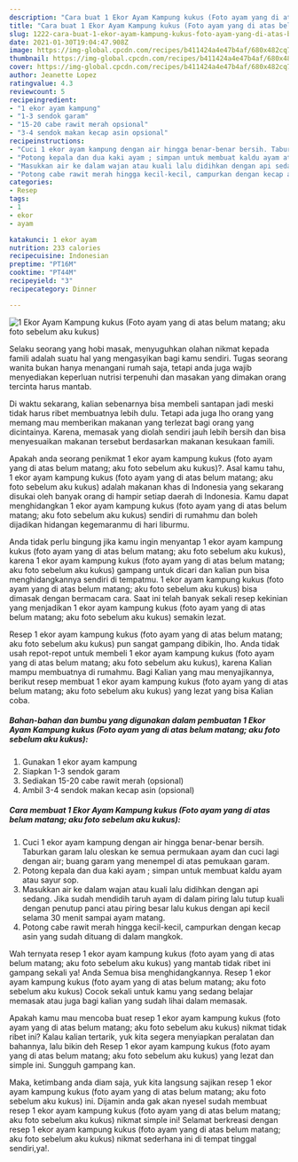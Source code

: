 ```yaml
---
description: "Cara buat 1 Ekor Ayam Kampung kukus (Foto ayam yang di atas belum matang; aku foto sebelum aku kukus) yang nikmat dan Mudah Dibuat"
title: "Cara buat 1 Ekor Ayam Kampung kukus (Foto ayam yang di atas belum matang; aku foto sebelum aku kukus) yang nikmat dan Mudah Dibuat"
slug: 1222-cara-buat-1-ekor-ayam-kampung-kukus-foto-ayam-yang-di-atas-belum-matang-aku-foto-sebelum-aku-kukus-yang-nikmat-dan-mudah-dibuat
date: 2021-01-30T19:04:47.908Z
image: https://img-global.cpcdn.com/recipes/b411424a4e47b4af/680x482cq70/1-ekor-ayam-kampung-kukus-foto-ayam-yang-di-atas-belum-matang-aku-foto-sebelum-aku-kukus-foto-resep-utama.jpg
thumbnail: https://img-global.cpcdn.com/recipes/b411424a4e47b4af/680x482cq70/1-ekor-ayam-kampung-kukus-foto-ayam-yang-di-atas-belum-matang-aku-foto-sebelum-aku-kukus-foto-resep-utama.jpg
cover: https://img-global.cpcdn.com/recipes/b411424a4e47b4af/680x482cq70/1-ekor-ayam-kampung-kukus-foto-ayam-yang-di-atas-belum-matang-aku-foto-sebelum-aku-kukus-foto-resep-utama.jpg
author: Jeanette Lopez
ratingvalue: 4.3
reviewcount: 5
recipeingredient:
- "1 ekor ayam kampung"
- "1-3 sendok garam"
- "15-20 cabe rawit merah opsional"
- "3-4 sendok makan kecap asin opsional"
recipeinstructions:
- "Cuci 1 ekor ayam kampung dengan air hingga benar-benar bersih. Taburkan garam lalu oleskan ke semua permukaan ayam dan cuci lagi dengan air; buang garam yang menempel di atas pemukaan garam."
- "Potong kepala dan dua kaki ayam ; simpan untuk membuat kaldu ayam atau sayur sop."
- "Masukkan air ke dalam wajan atau kuali lalu didihkan dengan api sedang. Jika sudah mendidih taruh ayam di dalam piring lalu tutup kuali dengan penutup panci atau piring besar lalu kukus dengan api kecil selama 30 menit sampai ayam matang."
- "Potong cabe rawit merah hingga kecil-kecil, campurkan dengan kecap asin yang sudah dituang di dalam mangkok."
categories:
- Resep
tags:
- 1
- ekor
- ayam

katakunci: 1 ekor ayam 
nutrition: 233 calories
recipecuisine: Indonesian
preptime: "PT16M"
cooktime: "PT44M"
recipeyield: "3"
recipecategory: Dinner

---
```



![1 Ekor Ayam Kampung kukus (Foto ayam yang di atas belum matang; aku foto sebelum aku kukus)](https://img-global.cpcdn.com/recipes/b411424a4e47b4af/680x482cq70/1-ekor-ayam-kampung-kukus-foto-ayam-yang-di-atas-belum-matang-aku-foto-sebelum-aku-kukus-foto-resep-utama.jpg)

Selaku seorang yang hobi masak, menyuguhkan olahan nikmat kepada famili adalah suatu hal yang mengasyikan bagi kamu sendiri. Tugas seorang  wanita bukan hanya menangani rumah saja, tetapi anda juga wajib menyediakan keperluan nutrisi terpenuhi dan masakan yang dimakan orang tercinta harus mantab.

Di waktu  sekarang, kalian sebenarnya bisa membeli santapan jadi meski tidak harus ribet membuatnya lebih dulu. Tetapi ada juga lho orang yang memang mau memberikan makanan yang terlezat bagi orang yang dicintainya. Karena, memasak yang diolah sendiri jauh lebih bersih dan bisa menyesuaikan makanan tersebut berdasarkan makanan kesukaan famili. 



Apakah anda seorang penikmat 1 ekor ayam kampung kukus (foto ayam yang di atas belum matang; aku foto sebelum aku kukus)?. Asal kamu tahu, 1 ekor ayam kampung kukus (foto ayam yang di atas belum matang; aku foto sebelum aku kukus) adalah makanan khas di Indonesia yang sekarang disukai oleh banyak orang di hampir setiap daerah di Indonesia. Kamu dapat menghidangkan 1 ekor ayam kampung kukus (foto ayam yang di atas belum matang; aku foto sebelum aku kukus) sendiri di rumahmu dan boleh dijadikan hidangan kegemaranmu di hari liburmu.

Anda tidak perlu bingung jika kamu ingin menyantap 1 ekor ayam kampung kukus (foto ayam yang di atas belum matang; aku foto sebelum aku kukus), karena 1 ekor ayam kampung kukus (foto ayam yang di atas belum matang; aku foto sebelum aku kukus) gampang untuk dicari dan kalian pun bisa menghidangkannya sendiri di tempatmu. 1 ekor ayam kampung kukus (foto ayam yang di atas belum matang; aku foto sebelum aku kukus) bisa dimasak dengan bermacam cara. Saat ini telah banyak sekali resep kekinian yang menjadikan 1 ekor ayam kampung kukus (foto ayam yang di atas belum matang; aku foto sebelum aku kukus) semakin lezat.

Resep 1 ekor ayam kampung kukus (foto ayam yang di atas belum matang; aku foto sebelum aku kukus) pun sangat gampang dibikin, lho. Anda tidak usah repot-repot untuk membeli 1 ekor ayam kampung kukus (foto ayam yang di atas belum matang; aku foto sebelum aku kukus), karena Kalian mampu membuatnya di rumahmu. Bagi Kalian yang mau menyajikannya, berikut resep membuat 1 ekor ayam kampung kukus (foto ayam yang di atas belum matang; aku foto sebelum aku kukus) yang lezat yang bisa Kalian coba.

<!--inarticleads1-->

##### Bahan-bahan dan bumbu yang digunakan dalam pembuatan 1 Ekor Ayam Kampung kukus (Foto ayam yang di atas belum matang; aku foto sebelum aku kukus):

1. Gunakan 1 ekor ayam kampung
1. Siapkan 1-3 sendok garam
1. Sediakan 15-20 cabe rawit merah (opsional)
1. Ambil 3-4 sendok makan kecap asin (opsional)




<!--inarticleads2-->

##### Cara membuat 1 Ekor Ayam Kampung kukus (Foto ayam yang di atas belum matang; aku foto sebelum aku kukus):

1. Cuci 1 ekor ayam kampung dengan air hingga benar-benar bersih. Taburkan garam lalu oleskan ke semua permukaan ayam dan cuci lagi dengan air; buang garam yang menempel di atas pemukaan garam.
1. Potong kepala dan dua kaki ayam ; simpan untuk membuat kaldu ayam atau sayur sop.
1. Masukkan air ke dalam wajan atau kuali lalu didihkan dengan api sedang. Jika sudah mendidih taruh ayam di dalam piring lalu tutup kuali dengan penutup panci atau piring besar lalu kukus dengan api kecil selama 30 menit sampai ayam matang.
1. Potong cabe rawit merah hingga kecil-kecil, campurkan dengan kecap asin yang sudah dituang di dalam mangkok.




Wah ternyata resep 1 ekor ayam kampung kukus (foto ayam yang di atas belum matang; aku foto sebelum aku kukus) yang mantab tidak ribet ini gampang sekali ya! Anda Semua bisa menghidangkannya. Resep 1 ekor ayam kampung kukus (foto ayam yang di atas belum matang; aku foto sebelum aku kukus) Cocok sekali untuk kamu yang sedang belajar memasak atau juga bagi kalian yang sudah lihai dalam memasak.

Apakah kamu mau mencoba buat resep 1 ekor ayam kampung kukus (foto ayam yang di atas belum matang; aku foto sebelum aku kukus) nikmat tidak ribet ini? Kalau kalian tertarik, yuk kita segera menyiapkan peralatan dan bahannya, lalu bikin deh Resep 1 ekor ayam kampung kukus (foto ayam yang di atas belum matang; aku foto sebelum aku kukus) yang lezat dan simple ini. Sungguh gampang kan. 

Maka, ketimbang anda diam saja, yuk kita langsung sajikan resep 1 ekor ayam kampung kukus (foto ayam yang di atas belum matang; aku foto sebelum aku kukus) ini. Dijamin anda gak akan nyesel sudah membuat resep 1 ekor ayam kampung kukus (foto ayam yang di atas belum matang; aku foto sebelum aku kukus) nikmat simple ini! Selamat berkreasi dengan resep 1 ekor ayam kampung kukus (foto ayam yang di atas belum matang; aku foto sebelum aku kukus) nikmat sederhana ini di tempat tinggal sendiri,ya!.

